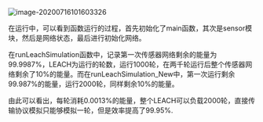 ![image-20200716101603326](https://raw.githubusercontent.com/zcker/githubPicture/master/20200716101610.png)

在运行中，可以看到函数运行的过程，首先初始化了main函数，其次是sensor模块，然后是网络状态，最后进行初始化网络。

在runLeachSimulation函数中，记录第一次传感器网络剩余的能量为99.9987%，LEACH为运行的轮数，运行1000轮，在两千轮运行后整个传感器网络剩余了10%的能量。而在runLeachSimulation_New中，第一次运行剩余99.987%的能量，运行2000轮，同样剩余10%的能量。

由此可以看出，每轮消耗0.0013%的能量，整个LEACH可以负载2000轮，直接传输协议模拟只能够模拟一轮，但是效率提高了99.95%.